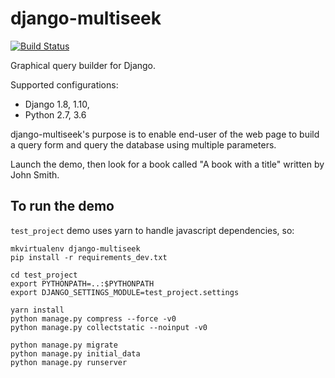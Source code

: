 django-multiseek
================

[![Build Status](https://travis-ci.org/mpasternak/django-multiseek.svg?branch=master)](https://travis-ci.org/mpasternak/django-multiseek)


Graphical query builder for Django. 

Supported configurations: 
* Django 1.8, 1.10,
* Python 2.7, 3.6

django-multiseek's purpose is to enable end-user of the web page to build a query form and query the database using multiple parameters.

Launch the demo, then look for a book called "A book with a title" written by John Smith.

To run the demo
---------------

`test_project` demo uses yarn to handle javascript dependencies, so:


    mkvirtualenv django-multiseek
    pip install -r requirements_dev.txt

    cd test_project
    export PYTHONPATH=..:$PYTHONPATH
    export DJANGO_SETTINGS_MODULE=test_project.settings

    yarn install
    python manage.py compress --force -v0
    python manage.py collectstatic --noinput -v0

    python manage.py migrate
    python manage.py initial_data
    python manage.py runserver